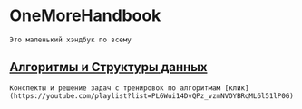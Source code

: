 # OneMoreHandbook
`Это маленький хэндбук по всему`

## [Алгоритмы и Структуры данных](https://github.com/Flict-dev/Algorithms/tree/master/algs_and_ds)
`Конспекты и решение задач с тренировок по алгоритмам [клик](https://youtube.com/playlist?list=PL6Wui14DvQPz_vzmNVOYBRqML6l51lP0G)`
